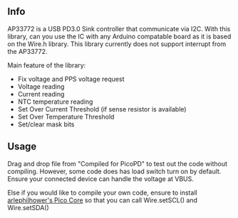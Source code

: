 ## Info
AP33772 is a USB PD3.0 Sink controller that communicate via I2C. With this library, can you use the IC with any Arduino compatable board as it is based on the Wire.h library. This library currently does not support interrupt from the AP33772.

Main feature of the library:
+ Fix voltage and PPS voltage request
+ Voltage reading
+ Current reading
+ NTC temperature reading
+ Set Over Current Threshold (if sense resistor is available)
+ Set Over Temperature Threshold
+ Set/clear mask bits

## Usage
Drag and drop file from "Compiled for PicoPD" to test out the code without compiling. However, some code does has load switch turn on by default. Ensure your connected device can handle the voltage at VBUS.

Else if you would like to compile your own code, ensure to install [arlephilhower's Pico Core](https://github.com/earlephilhower/arduino-pico#installation) so that you can call Wire.setSCL() and Wire.setSDA()



